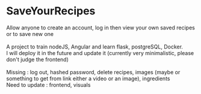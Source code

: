 ﻿# SaveYourRecipes

Allow anyone to create an account, log in then view your own saved recipes or to save new one<br />
<br />
A project to train nodeJS, Angular and learn flask, postgreSQL, Docker.<br />
I will deploy it in the future and update it (currently very minimalistic, please don't judge the frontend)<br />
<br />
Missing : log out, hashed password, delete recipes, images (maybe or something to get from link either a video or an image), ingredients<br />
Need to update : frontend, visuals
